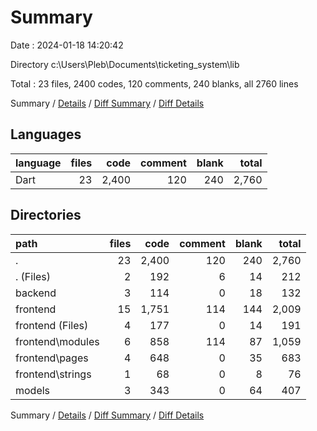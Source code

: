 # Summary

Date : 2024-01-18 14:20:42

Directory c:\\Users\\Pleb\\Documents\\ticketing_system\\lib

Total : 23 files,  2400 codes, 120 comments, 240 blanks, all 2760 lines

Summary / [Details](details.md) / [Diff Summary](diff.md) / [Diff Details](diff-details.md)

## Languages
| language | files | code | comment | blank | total |
| :--- | ---: | ---: | ---: | ---: | ---: |
| Dart | 23 | 2,400 | 120 | 240 | 2,760 |

## Directories
| path | files | code | comment | blank | total |
| :--- | ---: | ---: | ---: | ---: | ---: |
| . | 23 | 2,400 | 120 | 240 | 2,760 |
| . (Files) | 2 | 192 | 6 | 14 | 212 |
| backend | 3 | 114 | 0 | 18 | 132 |
| frontend | 15 | 1,751 | 114 | 144 | 2,009 |
| frontend (Files) | 4 | 177 | 0 | 14 | 191 |
| frontend\\modules | 6 | 858 | 114 | 87 | 1,059 |
| frontend\\pages | 4 | 648 | 0 | 35 | 683 |
| frontend\\strings | 1 | 68 | 0 | 8 | 76 |
| models | 3 | 343 | 0 | 64 | 407 |

Summary / [Details](details.md) / [Diff Summary](diff.md) / [Diff Details](diff-details.md)